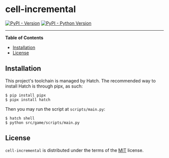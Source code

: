 # cell-incremental

[![PyPI - Version](https://img.shields.io/pypi/v/cell-incremental.svg)](https://pypi.org/project/cell-incremental)
[![PyPI - Python Version](https://img.shields.io/pypi/pyversions/cell-incremental.svg)](https://pypi.org/project/cell-incremental)

-----

**Table of Contents**

- [Installation](#installation)
- [License](#license)

## Installation

This project's toolchain is managed by Hatch. The recommended way to install Hatch is through pipx, as such:

```
$ pip install pipx
$ pipx install hatch
```

Then you may run the script at `scripts/main.py`:
```
$ hatch shell
$ python src/game/scripts/main.py
```

## License

`cell-incremental` is distributed under the terms of the [MIT](https://spdx.org/licenses/MIT.html) license.
